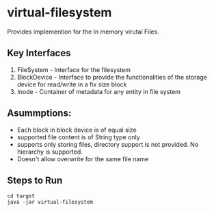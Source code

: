 # virtual-filesystem

Provides implemention for the In memory virutal Files. 

## Key Interfaces 

 1. FileSystem - Interface for the filesystem
 2. BlockDevice - Interface to provide the functionalities of the storage device for read/write in a fix size block
 3. Inode - Container of metadata for any entity in file system

## Asummptions:
 * Each block in block device is of equal size
 * supported file content is of String type only
 * supports only storing files, directory support is not provided. No hierarchy is supported.
 * Doesn't allow overwrite for the same file name

## Steps to Run
```
cd target
java -jar virtual-filesystem

```
